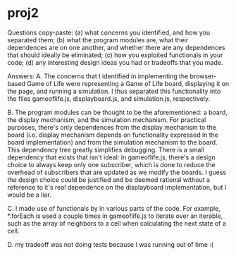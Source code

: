proj2
=====
Questions copy-paste:
 (a) what concerns you identified, and how you separated them; (b) what the program modules are, what their dependences are on one another, and whether there are any dependences that should ideally be eliminated; (c) how you exploited functionals in your code; (d) any interesting design ideas you had or tradeoffs that you made.

Answers:
 A. The concerns that I identified in implementing the browser-based Game of Life were representing a Game of Life board, displaying it on the page, and running a simulation. I thus separated this functionality into the files gameoflife.js, displayboard.js, and simulation.js, respectively.

 B. The program modules can be thought to be the aforementioned: a board, the display mechanism, and the simulation mechanism. For practical purposes, there's only dependences from the display mechanism to the board (i.e. display mechanism depends on functionality expressed in the board implementation) and from the simulation mechanism to the board. This dependency tree greatly simplifies debugging. There is a small dependency that exists that isn't ideal: in gameoflife.js, there's a design choice to always keep only one subscriber, which is done to reduce the overhead of subscribers that are updated as we modify the boards. I guess the design choice could be justified and be deemed rational without a reference to it's real dependence on the displayboard implementation, but I would be a liar.

 C. I made use of functionals by in various parts of the code. For example, *.forEach is used a couple times in gameoflife.js to iterate over an iterable, such as the array of neighbors to a cell when calculating the next state of a cell.

 D. my tradeoff was not doing tests because I was running out of time :(